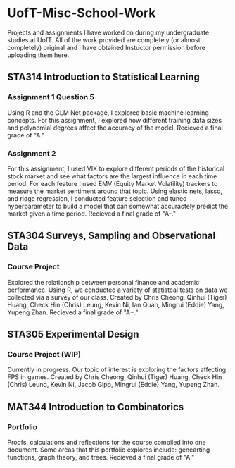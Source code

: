 # UofT-Misc-School-Work
Projects and assignments I have worked on during my undergraduate studies at UofT. All of the work provided are completely (or almost completely) original and I have obtained Instuctor permission before uploading them here.

## STA314 Introduction to Statistical Learning
### Assignment 1 Question 5
Using R and the GLM Net package, I explored basic machine learning concepts. For this assignment, I explored how different training data sizes and polynomial degrees affect the accuracy of the model. Recieved a final grade of "A."

### Assignment 2
For this assignment, I used VIX to explore different periods of the historical stock market and see what factors are the largest influence in each time period. For each feature I used EMV (Equity Market Volatility) trackers to measure the market sentiment around that topic. Using elastic nets, lasso, and ridge regression, I conducted feature selection and tuned hyperparameter to build a model that can somewhat accuractely predict the market given a time period. Recieved a final grade of "A-."

## STA304 Surveys, Sampling and Observational Data
### Course Project
Explored the relationship between personal finance and academic performance. Using R, we conducted a variety of statistcal tests on data we collected via a survey of our class. Created by Chris Cheong, Qinhui (Tiger) Huang, Check Hin (Chris) Leung, Kevin Ni, Ian Quan, Mingrui (Eddie) Yang, Yupeng Zhan. Recieved a final grade of "A+."

## STA305 Experimental Design
### Course Project (WIP)
Currently in progress. Our topic of interest is exploring the factors affecting FPS in games. Created by Chris Cheong, Qinhui (Tiger) Huang, Check Hin (Chris) Leung, Kevin Ni, Jacob Gipp, Mingrui (Eddie) Yang, Yupeng Zhan.

## MAT344 Introduction to Combinatorics
### Portfolio
Proofs, calculations and reflections for the course compiled into one document. Some areas that this portfolio explores include: genearting functions, graph theory, and trees. Recieved a final grade of "A."